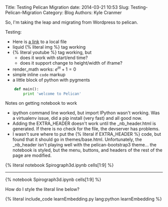 Title: Testing Pelican Migration
date: 2014-03-21 10:53
Slug: Testing-Pelican-Migration
Category: Blog
Authors: Kyle Cranmer

So, I'm taking the leap and migrating from Wordpress to pelican.

Testing:

- Here is [a link]({filename}../inspired-by-the-higgs-a-step-forward-in-open-access.md) to a local file
- liquid {% literal img %} tag working    
- {% literal youtube %} tag working, but
    - does it work with start/end time?
    - does it support change to height/width of iframe?
- render\_math works: $e^{i\pi}+1 = 0$
- simple inline `code` markup
- a little block of python with pygments

```python
    def main():
        print 'welcome to Pelican'
```

Notes on getting notebook to work

- ipython command line worked, but import IPython wasn't working. Was a virtualenv issue, did a pip install (very fast) and all good now. 
- Adding the EXTRA_HEADER doesn't work until the _nb_header.html is generated. If there is no check for the file, the devserver has problems. 
- I wasn't sure where to put the {% literal if EXTRA_HEADER %} code, but found that it should go in themes/base.html. Unfortunately, the _nb_header isn't playing well with the pelican-bootstrap3 theme... the notebook is styled, but the menu, buttons, and headers of the rest of the page are modified.


{% literal notebook Spirograph3d.ipynb cells[1:9] %}
 
 - - -

{% notebook Spirograph3d.ipynb cells[1:9] %}

How do I style the literal line below?

{% literal include_code learnEmbedding.py lang:python learnEmbedding %}

<!--

test notebook

-->